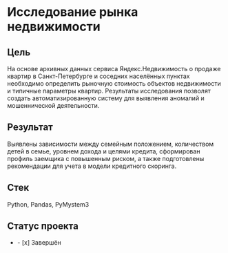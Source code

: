# Исследование рынка недвижимости
## Цель
На основе архивных данных сервиса Яндекс.Недвижимость о продаже квартир в Санкт-Петербурге и соседних населённых пунктах необходимо определить рыночную стоимость объектов недвижимости и типичные параметры квартир. Результаты исследования позволят создать автоматизированную систему для выявления аномалий и мошеннической деятельности.
## Результат
Выявлены зависимости между семейным положением, количеством детей в семье, уровнем дохода и целями кредита, сформирован профиль заемщика с повышенным риском, а также подготовлены рекомендации для учета в модели кредитного скоринга.
## Стек
Python, Pandas, PyMystem3
## Статус проекта
<ul><li>- [x] Завершён</li>


